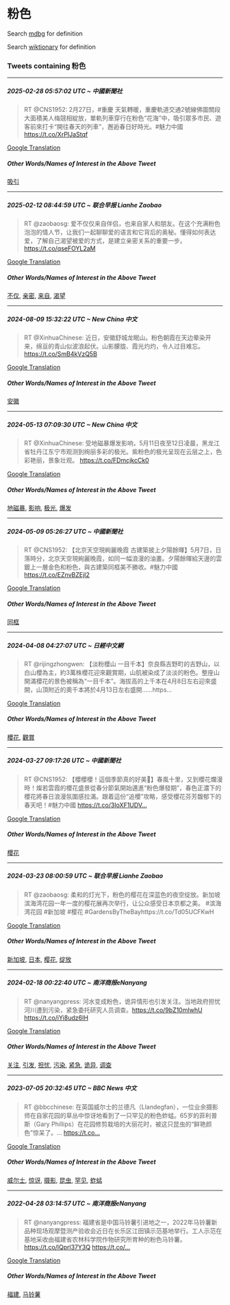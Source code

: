 # 粉色

Search [mdbg](https://www.mdbg.net/chinese/dictionary?page=worddict&wdrst=0&wdqb=粉色) for definition

Search [wiktionary](https://en.wiktionary.org/wiki/粉色) for definition

### Tweets containing 粉色

___
##### 2025-02-28 05:57:02 UTC ~ 中國新聞社
> RT @CNS1952: 2月27日，#重慶 天氣轉暖，重慶軌道交通2號線佛圖關段大面積美人梅競相綻放，單軌列車穿行在粉色“花海”中，吸引眾多市民、遊客前來打卡“開往春天的列車”，邂逅春日好時光。#魅力中國 https://t.co/XrPIJaStqf

[Google Translation](https://translate.google.com/?hi=en&tab=TT&sl=zh-CN&tl=en&op=translate&text=RT+%40CNS1952%3A+2%E6%9C%8827%E6%97%A5%EF%BC%8C%23%E9%87%8D%E6%85%B6+%E5%A4%A9%E6%B0%A3%E8%BD%89%E6%9A%96%EF%BC%8C%E9%87%8D%E6%85%B6%E8%BB%8C%E9%81%93%E4%BA%A4%E9%80%9A2%E8%99%9F%E7%B7%9A%E4%BD%9B%E5%9C%96%E9%97%9C%E6%AE%B5%E5%A4%A7%E9%9D%A2%E7%A9%8D%E7%BE%8E%E4%BA%BA%E6%A2%85%E7%AB%B6%E7%9B%B8%E7%B6%BB%E6%94%BE%EF%BC%8C%E5%96%AE%E8%BB%8C%E5%88%97%E8%BB%8A%E7%A9%BF%E8%A1%8C%E5%9C%A8%E7%B2%89%E8%89%B2%E2%80%9C%E8%8A%B1%E6%B5%B7%E2%80%9D%E4%B8%AD%EF%BC%8C%E5%90%B8%E5%BC%95%E7%9C%BE%E5%A4%9A%E5%B8%82%E6%B0%91%E3%80%81%E9%81%8A%E5%AE%A2%E5%89%8D%E4%BE%86%E6%89%93%E5%8D%A1%E2%80%9C%E9%96%8B%E5%BE%80%E6%98%A5%E5%A4%A9%E7%9A%84%E5%88%97%E8%BB%8A%E2%80%9D%EF%BC%8C%E9%82%82%E9%80%85%E6%98%A5%E6%97%A5%E5%A5%BD%E6%99%82%E5%85%89%E3%80%82%23%E9%AD%85%E5%8A%9B%E4%B8%AD%E5%9C%8B+https%3A%2F%2Ft.co%2FXrPIJaStqf)
##### Other Words/Names of Interest in the Above Tweet
[吸引](吸引.md)
___
##### 2025-02-12 08:44:59 UTC ~ 联合早报 Lianhe Zaobao
> RT @zaobaosg: 爱不仅仅来自伴侣，也来自家人和朋友。在这个充满粉色泡泡的情人节，让我们一起聊聊爱的语言和它背后的奥秘。懂得如何表达爱，了解自己渴望被爱的方式，是建立亲密关系的重要一步。https://t.co/qseFOYL2aM

[Google Translation](https://translate.google.com/?hi=en&tab=TT&sl=zh-CN&tl=en&op=translate&text=RT+%40zaobaosg%3A+%E7%88%B1%E4%B8%8D%E4%BB%85%E4%BB%85%E6%9D%A5%E8%87%AA%E4%BC%B4%E4%BE%A3%EF%BC%8C%E4%B9%9F%E6%9D%A5%E8%87%AA%E5%AE%B6%E4%BA%BA%E5%92%8C%E6%9C%8B%E5%8F%8B%E3%80%82%E5%9C%A8%E8%BF%99%E4%B8%AA%E5%85%85%E6%BB%A1%E7%B2%89%E8%89%B2%E6%B3%A1%E6%B3%A1%E7%9A%84%E6%83%85%E4%BA%BA%E8%8A%82%EF%BC%8C%E8%AE%A9%E6%88%91%E4%BB%AC%E4%B8%80%E8%B5%B7%E8%81%8A%E8%81%8A%E7%88%B1%E7%9A%84%E8%AF%AD%E8%A8%80%E5%92%8C%E5%AE%83%E8%83%8C%E5%90%8E%E7%9A%84%E5%A5%A5%E7%A7%98%E3%80%82%E6%87%82%E5%BE%97%E5%A6%82%E4%BD%95%E8%A1%A8%E8%BE%BE%E7%88%B1%EF%BC%8C%E4%BA%86%E8%A7%A3%E8%87%AA%E5%B7%B1%E6%B8%B4%E6%9C%9B%E8%A2%AB%E7%88%B1%E7%9A%84%E6%96%B9%E5%BC%8F%EF%BC%8C%E6%98%AF%E5%BB%BA%E7%AB%8B%E4%BA%B2%E5%AF%86%E5%85%B3%E7%B3%BB%E7%9A%84%E9%87%8D%E8%A6%81%E4%B8%80%E6%AD%A5%E3%80%82https%3A%2F%2Ft.co%2FqseFOYL2aM)
##### Other Words/Names of Interest in the Above Tweet
[不仅](不仅.md), [亲密](亲密.md), [来自](来自.md), [渴望](渴望.md)
___
##### 2024-08-09 15:32:22 UTC ~ New China 中文
> RT @XinhuaChinese: 近日，安徽舒城龙眠山。粉色朝霞在天边晕染开来，绵亘的青山似波浪起伏。山影朦胧、霞光灼灼，令人过目难忘。 https://t.co/SmB4kVzQ5B

[Google Translation](https://translate.google.com/?hi=en&tab=TT&sl=zh-CN&tl=en&op=translate&text=RT+%40XinhuaChinese%3A+%E8%BF%91%E6%97%A5%EF%BC%8C%E5%AE%89%E5%BE%BD%E8%88%92%E5%9F%8E%E9%BE%99%E7%9C%A0%E5%B1%B1%E3%80%82%E7%B2%89%E8%89%B2%E6%9C%9D%E9%9C%9E%E5%9C%A8%E5%A4%A9%E8%BE%B9%E6%99%95%E6%9F%93%E5%BC%80%E6%9D%A5%EF%BC%8C%E7%BB%B5%E4%BA%98%E7%9A%84%E9%9D%92%E5%B1%B1%E4%BC%BC%E6%B3%A2%E6%B5%AA%E8%B5%B7%E4%BC%8F%E3%80%82%E5%B1%B1%E5%BD%B1%E6%9C%A6%E8%83%A7%E3%80%81%E9%9C%9E%E5%85%89%E7%81%BC%E7%81%BC%EF%BC%8C%E4%BB%A4%E4%BA%BA%E8%BF%87%E7%9B%AE%E9%9A%BE%E5%BF%98%E3%80%82+https%3A%2F%2Ft.co%2FSmB4kVzQ5B)
##### Other Words/Names of Interest in the Above Tweet
[安徽](安徽.md)
___
##### 2024-05-13 07:09:30 UTC ~ New China 中文
> RT @XinhuaChinese: 受地磁暴爆发影响，5月11日夜至12日凌晨，黑龙江省牡丹江东宁市观测到绚丽多彩的极光。紫粉色的极光呈现在云层之上，色彩艳丽，景象壮观。 https://t.co/FDmcjkcCk0

[Google Translation](https://translate.google.com/?hi=en&tab=TT&sl=zh-CN&tl=en&op=translate&text=RT+%40XinhuaChinese%3A+%E5%8F%97%E5%9C%B0%E7%A3%81%E6%9A%B4%E7%88%86%E5%8F%91%E5%BD%B1%E5%93%8D%EF%BC%8C5%E6%9C%8811%E6%97%A5%E5%A4%9C%E8%87%B312%E6%97%A5%E5%87%8C%E6%99%A8%EF%BC%8C%E9%BB%91%E9%BE%99%E6%B1%9F%E7%9C%81%E7%89%A1%E4%B8%B9%E6%B1%9F%E4%B8%9C%E5%AE%81%E5%B8%82%E8%A7%82%E6%B5%8B%E5%88%B0%E7%BB%9A%E4%B8%BD%E5%A4%9A%E5%BD%A9%E7%9A%84%E6%9E%81%E5%85%89%E3%80%82%E7%B4%AB%E7%B2%89%E8%89%B2%E7%9A%84%E6%9E%81%E5%85%89%E5%91%88%E7%8E%B0%E5%9C%A8%E4%BA%91%E5%B1%82%E4%B9%8B%E4%B8%8A%EF%BC%8C%E8%89%B2%E5%BD%A9%E8%89%B3%E4%B8%BD%EF%BC%8C%E6%99%AF%E8%B1%A1%E5%A3%AE%E8%A7%82%E3%80%82+https%3A%2F%2Ft.co%2FFDmcjkcCk0)
##### Other Words/Names of Interest in the Above Tweet
[地磁暴](地磁暴.md), [影响](影响.md), [极光](极光.md), [爆发](爆发.md)
___
##### 2024-05-09 05:26:27 UTC ~ 中國新聞社
> RT @CNS1952: 【北京天空現絢麗晚霞 古建築披上夕陽餘暉】5月7日，日落時分，北京天空現絢麗晚霞，如同一幅浪漫的油畫。夕陽餘暉給天邊的雲鍍上一層金色和粉色，與古建築同框美不勝收。#魅力中國 https://t.co/EZnvBZEjI2

[Google Translation](https://translate.google.com/?hi=en&tab=TT&sl=zh-CN&tl=en&op=translate&text=RT+%40CNS1952%3A+%E3%80%90%E5%8C%97%E4%BA%AC%E5%A4%A9%E7%A9%BA%E7%8F%BE%E7%B5%A2%E9%BA%97%E6%99%9A%E9%9C%9E+%E5%8F%A4%E5%BB%BA%E7%AF%89%E6%8A%AB%E4%B8%8A%E5%A4%95%E9%99%BD%E9%A4%98%E6%9A%89%E3%80%915%E6%9C%887%E6%97%A5%EF%BC%8C%E6%97%A5%E8%90%BD%E6%99%82%E5%88%86%EF%BC%8C%E5%8C%97%E4%BA%AC%E5%A4%A9%E7%A9%BA%E7%8F%BE%E7%B5%A2%E9%BA%97%E6%99%9A%E9%9C%9E%EF%BC%8C%E5%A6%82%E5%90%8C%E4%B8%80%E5%B9%85%E6%B5%AA%E6%BC%AB%E7%9A%84%E6%B2%B9%E7%95%AB%E3%80%82%E5%A4%95%E9%99%BD%E9%A4%98%E6%9A%89%E7%B5%A6%E5%A4%A9%E9%82%8A%E7%9A%84%E9%9B%B2%E9%8D%8D%E4%B8%8A%E4%B8%80%E5%B1%A4%E9%87%91%E8%89%B2%E5%92%8C%E7%B2%89%E8%89%B2%EF%BC%8C%E8%88%87%E5%8F%A4%E5%BB%BA%E7%AF%89%E5%90%8C%E6%A1%86%E7%BE%8E%E4%B8%8D%E5%8B%9D%E6%94%B6%E3%80%82%23%E9%AD%85%E5%8A%9B%E4%B8%AD%E5%9C%8B+https%3A%2F%2Ft.co%2FEZnvBZEjI2)
##### Other Words/Names of Interest in the Above Tweet
[同框](同框.md)
___
##### 2024-04-08 04:27:07 UTC ~ 日經中文網
> RT @rijingzhongwen: 【淡粉櫻山 一目千本】奈良縣吉野町的吉野山，以白山櫻為主，約3萬株櫻花迎來觀賞期，山肌被染成了淡淡的粉色。整座山開滿櫻花的景色被稱為“一目千本”。海拔高的上千本在4月8日左右迎來盛開，山頂附近的奧千本將於4月13日左右盛開……https…

[Google Translation](https://translate.google.com/?hi=en&tab=TT&sl=zh-CN&tl=en&op=translate&text=RT+%40rijingzhongwen%3A+%E3%80%90%E6%B7%A1%E7%B2%89%E6%AB%BB%E5%B1%B1+%E4%B8%80%E7%9B%AE%E5%8D%83%E6%9C%AC%E3%80%91%E5%A5%88%E8%89%AF%E7%B8%A3%E5%90%89%E9%87%8E%E7%94%BA%E7%9A%84%E5%90%89%E9%87%8E%E5%B1%B1%EF%BC%8C%E4%BB%A5%E7%99%BD%E5%B1%B1%E6%AB%BB%E7%82%BA%E4%B8%BB%EF%BC%8C%E7%B4%843%E8%90%AC%E6%A0%AA%E6%AB%BB%E8%8A%B1%E8%BF%8E%E4%BE%86%E8%A7%80%E8%B3%9E%E6%9C%9F%EF%BC%8C%E5%B1%B1%E8%82%8C%E8%A2%AB%E6%9F%93%E6%88%90%E4%BA%86%E6%B7%A1%E6%B7%A1%E7%9A%84%E7%B2%89%E8%89%B2%E3%80%82%E6%95%B4%E5%BA%A7%E5%B1%B1%E9%96%8B%E6%BB%BF%E6%AB%BB%E8%8A%B1%E7%9A%84%E6%99%AF%E8%89%B2%E8%A2%AB%E7%A8%B1%E7%82%BA%E2%80%9C%E4%B8%80%E7%9B%AE%E5%8D%83%E6%9C%AC%E2%80%9D%E3%80%82%E6%B5%B7%E6%8B%94%E9%AB%98%E7%9A%84%E4%B8%8A%E5%8D%83%E6%9C%AC%E5%9C%A84%E6%9C%888%E6%97%A5%E5%B7%A6%E5%8F%B3%E8%BF%8E%E4%BE%86%E7%9B%9B%E9%96%8B%EF%BC%8C%E5%B1%B1%E9%A0%82%E9%99%84%E8%BF%91%E7%9A%84%E5%A5%A7%E5%8D%83%E6%9C%AC%E5%B0%87%E6%96%BC4%E6%9C%8813%E6%97%A5%E5%B7%A6%E5%8F%B3%E7%9B%9B%E9%96%8B%E2%80%A6%E2%80%A6https%E2%80%A6)
##### Other Words/Names of Interest in the Above Tweet
[櫻花](櫻花.md), [觀賞](觀賞.md)
___
##### 2024-03-27 09:17:26 UTC ~ 中國新聞社
> RT @CNS1952: 【櫻櫻櫻！這個季節真的好美🌸】春風十里，又到櫻花爛漫時！燦若雲霞的櫻花盛景從春分節氣開始邁進“粉色爆發期”，春色正濃下的櫻花將春日浪漫氛圍感拉滿。跟着這份“追櫻”攻略，感受櫻花芬芳馥郁下的春天吧！#魅力中國 https://t.co/3IoXF1UDV…

[Google Translation](https://translate.google.com/?hi=en&tab=TT&sl=zh-CN&tl=en&op=translate&text=RT+%40CNS1952%3A+%E3%80%90%E6%AB%BB%E6%AB%BB%E6%AB%BB%EF%BC%81%E9%80%99%E5%80%8B%E5%AD%A3%E7%AF%80%E7%9C%9F%E7%9A%84%E5%A5%BD%E7%BE%8E%F0%9F%8C%B8%E3%80%91%E6%98%A5%E9%A2%A8%E5%8D%81%E9%87%8C%EF%BC%8C%E5%8F%88%E5%88%B0%E6%AB%BB%E8%8A%B1%E7%88%9B%E6%BC%AB%E6%99%82%EF%BC%81%E7%87%A6%E8%8B%A5%E9%9B%B2%E9%9C%9E%E7%9A%84%E6%AB%BB%E8%8A%B1%E7%9B%9B%E6%99%AF%E5%BE%9E%E6%98%A5%E5%88%86%E7%AF%80%E6%B0%A3%E9%96%8B%E5%A7%8B%E9%82%81%E9%80%B2%E2%80%9C%E7%B2%89%E8%89%B2%E7%88%86%E7%99%BC%E6%9C%9F%E2%80%9D%EF%BC%8C%E6%98%A5%E8%89%B2%E6%AD%A3%E6%BF%83%E4%B8%8B%E7%9A%84%E6%AB%BB%E8%8A%B1%E5%B0%87%E6%98%A5%E6%97%A5%E6%B5%AA%E6%BC%AB%E6%B0%9B%E5%9C%8D%E6%84%9F%E6%8B%89%E6%BB%BF%E3%80%82%E8%B7%9F%E7%9D%80%E9%80%99%E4%BB%BD%E2%80%9C%E8%BF%BD%E6%AB%BB%E2%80%9D%E6%94%BB%E7%95%A5%EF%BC%8C%E6%84%9F%E5%8F%97%E6%AB%BB%E8%8A%B1%E8%8A%AC%E8%8A%B3%E9%A6%A5%E9%83%81%E4%B8%8B%E7%9A%84%E6%98%A5%E5%A4%A9%E5%90%A7%EF%BC%81%23%E9%AD%85%E5%8A%9B%E4%B8%AD%E5%9C%8B+https%3A%2F%2Ft.co%2F3IoXF1UDV%E2%80%A6)
##### Other Words/Names of Interest in the Above Tweet
[櫻花](櫻花.md)
___
##### 2024-03-23 08:00:59 UTC ~ 联合早报 Lianhe Zaobao
> RT @zaobaosg: 柔和的灯光下，粉色的樱花在深蓝色的夜空绽放。新加坡滨海湾花园一年一度的樱花展再次举行，让公众感受日本京都之美。 #滨海湾花园 #新加坡 #樱花 #GardensByTheBayhttps://t.co/Td05UCFKwH

[Google Translation](https://translate.google.com/?hi=en&tab=TT&sl=zh-CN&tl=en&op=translate&text=RT+%40zaobaosg%3A+%E6%9F%94%E5%92%8C%E7%9A%84%E7%81%AF%E5%85%89%E4%B8%8B%EF%BC%8C%E7%B2%89%E8%89%B2%E7%9A%84%E6%A8%B1%E8%8A%B1%E5%9C%A8%E6%B7%B1%E8%93%9D%E8%89%B2%E7%9A%84%E5%A4%9C%E7%A9%BA%E7%BB%BD%E6%94%BE%E3%80%82%E6%96%B0%E5%8A%A0%E5%9D%A1%E6%BB%A8%E6%B5%B7%E6%B9%BE%E8%8A%B1%E5%9B%AD%E4%B8%80%E5%B9%B4%E4%B8%80%E5%BA%A6%E7%9A%84%E6%A8%B1%E8%8A%B1%E5%B1%95%E5%86%8D%E6%AC%A1%E4%B8%BE%E8%A1%8C%EF%BC%8C%E8%AE%A9%E5%85%AC%E4%BC%97%E6%84%9F%E5%8F%97%E6%97%A5%E6%9C%AC%E4%BA%AC%E9%83%BD%E4%B9%8B%E7%BE%8E%E3%80%82+%23%E6%BB%A8%E6%B5%B7%E6%B9%BE%E8%8A%B1%E5%9B%AD+%23%E6%96%B0%E5%8A%A0%E5%9D%A1+%23%E6%A8%B1%E8%8A%B1+%23GardensByTheBayhttps%3A%2F%2Ft.co%2FTd05UCFKwH)
##### Other Words/Names of Interest in the Above Tweet
[新加坡](新加坡.md), [日本](日本.md), [樱花](樱花.md), [绽放](绽放.md)
___
##### 2024-02-18 00:22:40 UTC ~ 南洋商报eNanyang
> RT @nanyangpress: 河水变成粉色，诡异情形也引发关注。当地政府担忧河川遭到污染，紧急委托研究人员调查。https://t.co/9bZ10mIwhU https://t.co/iYi8udz6IH

[Google Translation](https://translate.google.com/?hi=en&tab=TT&sl=zh-CN&tl=en&op=translate&text=RT+%40nanyangpress%3A+%E6%B2%B3%E6%B0%B4%E5%8F%98%E6%88%90%E7%B2%89%E8%89%B2%EF%BC%8C%E8%AF%A1%E5%BC%82%E6%83%85%E5%BD%A2%E4%B9%9F%E5%BC%95%E5%8F%91%E5%85%B3%E6%B3%A8%E3%80%82%E5%BD%93%E5%9C%B0%E6%94%BF%E5%BA%9C%E6%8B%85%E5%BF%A7%E6%B2%B3%E5%B7%9D%E9%81%AD%E5%88%B0%E6%B1%A1%E6%9F%93%EF%BC%8C%E7%B4%A7%E6%80%A5%E5%A7%94%E6%89%98%E7%A0%94%E7%A9%B6%E4%BA%BA%E5%91%98%E8%B0%83%E6%9F%A5%E3%80%82https%3A%2F%2Ft.co%2F9bZ10mIwhU+https%3A%2F%2Ft.co%2FiYi8udz6IH)
##### Other Words/Names of Interest in the Above Tweet
[关注](关注.md), [引发](引发.md), [担忧](担忧.md), [污染](污染.md), [紧急](紧急.md), [诡异](诡异.md), [调查](调查.md)
___
##### 2023-07-05 20:32:45 UTC ~ BBC News 中文
> RT @bbcchinese: 在英国威尔士的兰德凡（Llandegfan），一位业余摄影师在自家花园的草丛中惊讶地看到了一只罕见的粉色蚱蜢。65岁的菲利普斯（Gary Phillips）在花园修剪栽培的大丽花时，被这只昆虫的“鲜艳颜色”惊呆了。… https://t.co…

[Google Translation](https://translate.google.com/?hi=en&tab=TT&sl=zh-CN&tl=en&op=translate&text=RT+%40bbcchinese%3A+%E5%9C%A8%E8%8B%B1%E5%9B%BD%E5%A8%81%E5%B0%94%E5%A3%AB%E7%9A%84%E5%85%B0%E5%BE%B7%E5%87%A1%EF%BC%88Llandegfan%EF%BC%89%EF%BC%8C%E4%B8%80%E4%BD%8D%E4%B8%9A%E4%BD%99%E6%91%84%E5%BD%B1%E5%B8%88%E5%9C%A8%E8%87%AA%E5%AE%B6%E8%8A%B1%E5%9B%AD%E7%9A%84%E8%8D%89%E4%B8%9B%E4%B8%AD%E6%83%8A%E8%AE%B6%E5%9C%B0%E7%9C%8B%E5%88%B0%E4%BA%86%E4%B8%80%E5%8F%AA%E7%BD%95%E8%A7%81%E7%9A%84%E7%B2%89%E8%89%B2%E8%9A%B1%E8%9C%A2%E3%80%8265%E5%B2%81%E7%9A%84%E8%8F%B2%E5%88%A9%E6%99%AE%E6%96%AF%EF%BC%88Gary+Phillips%EF%BC%89%E5%9C%A8%E8%8A%B1%E5%9B%AD%E4%BF%AE%E5%89%AA%E6%A0%BD%E5%9F%B9%E7%9A%84%E5%A4%A7%E4%B8%BD%E8%8A%B1%E6%97%B6%EF%BC%8C%E8%A2%AB%E8%BF%99%E5%8F%AA%E6%98%86%E8%99%AB%E7%9A%84%E2%80%9C%E9%B2%9C%E8%89%B3%E9%A2%9C%E8%89%B2%E2%80%9D%E6%83%8A%E5%91%86%E4%BA%86%E3%80%82%E2%80%A6+https%3A%2F%2Ft.co%E2%80%A6)
##### Other Words/Names of Interest in the Above Tweet
[威尔士](威尔士.md), [惊讶](惊讶.md), [摄影](摄影.md), [昆虫](昆虫.md), [罕见](罕见.md), [蚱蜢](蚱蜢.md)
___
##### 2022-04-28 03:14:57 UTC ~ 南洋商报eNanyang
> RT @nanyangpress: 福建省是中国马铃薯引进地之一，2022年马铃薯新品种现场观摩暨测产验收会近日在长乐区江田镇示范基地举行。工人示范在基地采收由福建省农林科学院作物研究所育种的粉色马铃薯。https://t.co/lQprl37Y3Q https://t.co/…

[Google Translation](https://translate.google.com/?hi=en&tab=TT&sl=zh-CN&tl=en&op=translate&text=RT+%40nanyangpress%3A+%E7%A6%8F%E5%BB%BA%E7%9C%81%E6%98%AF%E4%B8%AD%E5%9B%BD%E9%A9%AC%E9%93%83%E8%96%AF%E5%BC%95%E8%BF%9B%E5%9C%B0%E4%B9%8B%E4%B8%80%EF%BC%8C2022%E5%B9%B4%E9%A9%AC%E9%93%83%E8%96%AF%E6%96%B0%E5%93%81%E7%A7%8D%E7%8E%B0%E5%9C%BA%E8%A7%82%E6%91%A9%E6%9A%A8%E6%B5%8B%E4%BA%A7%E9%AA%8C%E6%94%B6%E4%BC%9A%E8%BF%91%E6%97%A5%E5%9C%A8%E9%95%BF%E4%B9%90%E5%8C%BA%E6%B1%9F%E7%94%B0%E9%95%87%E7%A4%BA%E8%8C%83%E5%9F%BA%E5%9C%B0%E4%B8%BE%E8%A1%8C%E3%80%82%E5%B7%A5%E4%BA%BA%E7%A4%BA%E8%8C%83%E5%9C%A8%E5%9F%BA%E5%9C%B0%E9%87%87%E6%94%B6%E7%94%B1%E7%A6%8F%E5%BB%BA%E7%9C%81%E5%86%9C%E6%9E%97%E7%A7%91%E5%AD%A6%E9%99%A2%E4%BD%9C%E7%89%A9%E7%A0%94%E7%A9%B6%E6%89%80%E8%82%B2%E7%A7%8D%E7%9A%84%E7%B2%89%E8%89%B2%E9%A9%AC%E9%93%83%E8%96%AF%E3%80%82https%3A%2F%2Ft.co%2FlQprl37Y3Q+https%3A%2F%2Ft.co%2F%E2%80%A6)
##### Other Words/Names of Interest in the Above Tweet
[福建](福建.md), [马铃薯](马铃薯.md)
